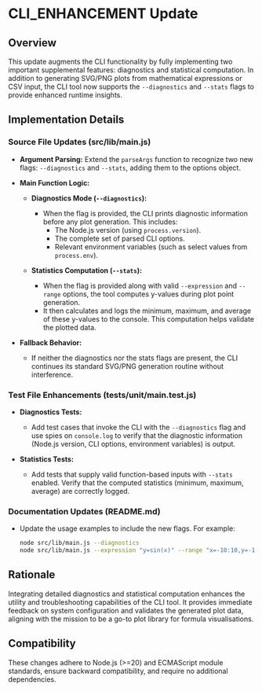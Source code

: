 # CLI_ENHANCEMENT Update

## Overview
This update augments the CLI functionality by fully implementing two important supplemental features: diagnostics and statistical computation. In addition to generating SVG/PNG plots from mathematical expressions or CSV input, the CLI tool now supports the `--diagnostics` and `--stats` flags to provide enhanced runtime insights.

## Implementation Details
### Source File Updates (src/lib/main.js)
- **Argument Parsing:** Extend the `parseArgs` function to recognize two new flags: `--diagnostics` and `--stats`, adding them to the options object.

- **Main Function Logic:**
  - **Diagnostics Mode (`--diagnostics`):**
    - When the flag is provided, the CLI prints diagnostic information before any plot generation. This includes:
      - The Node.js version (using `process.version`).
      - The complete set of parsed CLI options.
      - Relevant environment variables (such as select values from `process.env`).
  
  - **Statistics Computation (`--stats`):**
    - When the flag is provided along with valid `--expression` and `--range` options, the tool computes y-values during plot point generation.
    - It then calculates and logs the minimum, maximum, and average of these y-values to the console. This computation helps validate the plotted data.

- **Fallback Behavior:**
  - If neither the diagnostics nor the stats flags are present, the CLI continues its standard SVG/PNG generation routine without interference.

### Test File Enhancements (tests/unit/main.test.js)
- **Diagnostics Tests:**
  - Add test cases that invoke the CLI with the `--diagnostics` flag and use spies on `console.log` to verify that the diagnostic information (Node.js version, CLI options, environment variables) is output.

- **Statistics Tests:**
  - Add tests that supply valid function-based inputs with `--stats` enabled. Verify that the computed statistics (minimum, maximum, average) are correctly logged.

### Documentation Updates (README.md)
- Update the usage examples to include the new flags. For example:

  ```sh
  node src/lib/main.js --diagnostics
  node src/lib/main.js --expression "y=sin(x)" --range "x=-10:10,y=-1:1" --stats
  ```

## Rationale
Integrating detailed diagnostics and statistical computation enhances the utility and troubleshooting capabilities of the CLI tool. It provides immediate feedback on system configuration and validates the generated plot data, aligning with the mission to be a go-to plot library for formula visualisations.

## Compatibility
These changes adhere to Node.js (>=20) and ECMAScript module standards, ensure backward compatibility, and require no additional dependencies.
